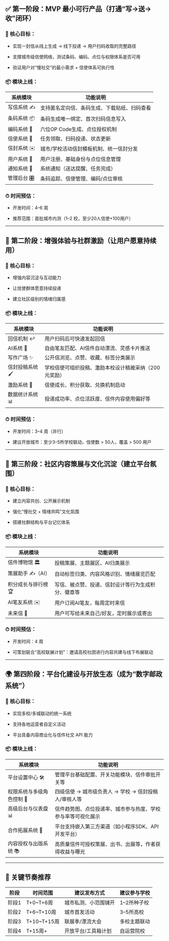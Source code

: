 ## **✅ 第一阶段：MVP 最小可行产品（打通“写→送→收”闭环）**

### **🎯 核心目标：**

- 实现一封信从线上生成 → 线下投递 → 用户扫码收取的完整路径
    
- 支撑城市级信使网络，测试条码、编码、点位与权限体系是否可用
    
- 验证用户对“慢社交”的最小需求 + 信使体系可执行性

### **📦 模块上线：**

|**系统模块**|**功能说明**|
|---|---|
|写信系统 ✍️|支持匿名定向信、条码生成、下载贴纸、扫码查看|
|条码系统 📦|条码生成唯一绑定、首次扫码信息写入|
|编码系统 🧭|六位OP Code生成、点位授权机制|
|信使系统 🧳|任务领取、扫码投递、状态更新|
|信封系统 ✉️|城市/学校活动信封模板机制、统一信封分发|
|用户系统 👤|用户注册、基础身份与点位信息管理|
|通知系统 🔔|系统通知（送达提醒、任务完成）|
|管理后台 🎛️|条码追踪、信使管理、编码/点位审核|

### **⏱ 时间预估：**

- 开发时间：4–6 周
    
- 推荐范围：首批城市内测（1–2 校，至少20人信使+100用户）

---

## **🚀 第二阶段：增强体验与社群激励（让用户愿意持续用）**

### **🎯 核心目标：**

- 增强内容沉淀与互动能力
    
- 让信使群体愿意持续投递
    
- 建立社区级别的情绪归属感

### **📦 模块上线：**

|**系统模块**|**功能说明**|
|---|---|
|回信机制 ↩️|用户扫码后可快速发起回信|
|AI系统 🤖|自由笔友匹配、AI信件自动漂流、灵感卡片推送|
|写作广场 ✨|公开信浏览、点赞、收藏、标签分类展示|
|信封投稿系统 🖌️|学校信使可组织投稿、激励本校设计稿被采纳（200元奖励）|
|激励系统 🎯|信使成长、积分获取、兑换机制启动|
|数据统计系统 📊|投递成功率、点位活跃度、信件内容使用偏好等|

### **⏱ 时间预估：**

- 开发时间：3–4 周（并行）
    
- 建议开放城市：至少3–5所学校联动，信使数 > 50人，覆盖 > 500 用户

---

## **🌱 第三阶段：社区内容策展与文化沉淀（建立平台氛围）**

### **🎯 核心目标：**

- 建立内容共创、公开展示机制
    
- 强化“慢社交 + 情绪共鸣”文化氛围
    
- 搭建社群结构与平台记忆体系

### **📦 模块上线：**

|**系统模块**|**功能说明**|
|---|---|
|信件博物馆 🏛️|投稿策展、主题展区、AI归类展示|
|策展助手 ✍️（AI）|自动标签归类、内容风格识别、情绪展览匹配|
|积分成长与排行榜 🏆|写信、被点赞、投递、信封设计等行为生成积分、徽章等|
|AI笔友系统 ✉️|用户订阅AI笔友，每周定时来信|
|未来信 📅|用户可写给未来自己/好友，定时展示或寄出|

### **⏱ 时间预估：**

- 开发时间：4 周
    
- 可策划联合“高校联展计划”：邀请高校社团进行内容共建与线下布展联动

---

## **🌍 第四阶段：平台化建设与开放生态（成为“数字邮政系统”）**

### **🎯 核心目标：**

- 实现多校/多城联动的统一系统
    
- 支持各地运营者自定义活动
    
- 平台具备内容商业化与信件社交 API 能力

### **📦 模块上线：**

|**系统模块**|**功能说明**|
|---|---|
|平台设置中心 🛠️|管理平台基础配置、开关功能模块、信件审批开关等|
|权限系统与多级角色控制 🔐|四级信使 → 城市级负责人 → 学校 → 信封投稿人/审核人等|
|高级后台与仪表盘 📊|信件趋势图、点位投递率、城市参与热度、学校参与率等可视化展示|
|合作拓展系统 🤝|平台支持嵌入第三方渠道（如小程序SDK、API开发平台）|
|内容授权与出版系统 📚|高质量信件可授权策展、出书、出展等，作者获得收益与曝光|

---

## **🧭 关键节奏推荐**

|**阶段**|**时间范围**|**建议发布方式**|**建议参与学校**|
|---|---|---|---|
|阶段1|T+0~T+6周|城市私测、小范围铺开|1–2所种子校|
|阶段2|T+6~T+10周|城市首发活动|3–5所高校|
|阶段3|T+10~T+15周|联展季/漂流大会|多校主题联动|
|阶段4|T+15周+|开放平台/工具箱计划|自运营院校|
